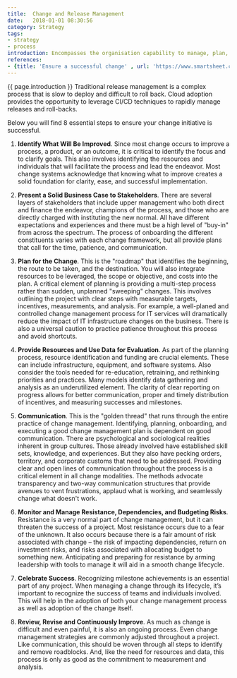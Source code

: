 ```yaml
---
title:  Change and Release Management
date:   2018-01-01 08:30:56
category: Strategy
tags:
- strategy
- process
introduction: Encompasses the organisation capability to manage, plan, and schedule changes to the IT environment.
references: 
- {title: 'Ensure a successful change' , url: 'https://www.smartsheet.com/8-elements-effective-change-management-process'}
---
```


{{ page.introduction }}
  Traditional release management is a complex process that is slow to deploy and
  difficult to roll back. Cloud adoption provides the opportunity to leverage CI/CD
  techniques to rapidly manage releases and roll-backs.
  
  Below you will find 8 essential steps to ensure your change initiative is successful.
1. **Identify What Will Be Improved**. 
Since most change occurs to improve a process, a product, or an outcome, it is critical to identify the focus and to clarify goals. This also involves identifying the resources and individuals that will facilitate the process and lead the endeavor. Most change systems acknowledge that knowing what to improve creates a solid foundation for clarity, ease, and successful implementation.
 
1. **Present a Solid Business Case to Stakeholders**. 
There are several layers of stakeholders that include upper management who both direct and finance the endeavor, champions of the process, and those who are directly charged with instituting the new normal. All have different expectations and experiences and there must be a high level of "buy-in" from across the spectrum. The process of onboarding the different constituents varies with each change framework, but all provide plans that call for the time, patience, and communication.
 
1. **Plan for the Change**. 
This is the "roadmap" that identifies the beginning, the route to be taken, and the destination. You will also integrate resources to be leveraged, the scope or objective, and costs into the plan. A critical element of planning is providing a multi-step process rather than sudden, unplanned "sweeping" changes. This involves outlining the project with clear steps with measurable targets, incentives, measurements, and analysis. For example, a well-planed and controlled change management process for IT services will dramatically reduce the impact of IT infrastructure changes on the business. There is also a universal caution to practice patience throughout this process and avoid shortcuts.
 
1. **Provide Resources and Use Data for Evaluation**. 
As part of the planning process, resource identification and funding are crucial elements. These can include infrastructure, equipment, and software systems. Also consider the tools needed for re-education, retraining, and rethinking priorities and practices. Many models identify data gathering and analysis as an underutilized element. The clarity of clear reporting on progress allows for better communication, proper and timely distribution of incentives, and measuring successes and milestones.
 
1. **Communication**.
This is the "golden thread" that runs through the entire practice of change management. Identifying, planning, onboarding, and executing a good change management plan is dependent on good communication. There are psychological and sociological realities inherent in group cultures. Those already involved have established skill sets, knowledge, and experiences. But they also have pecking orders, territory, and corporate customs that need to be addressed. Providing clear and open lines of communication throughout the process is a critical element in all change modalities. The methods advocate transparency and two-way communication structures that provide avenues to vent frustrations, applaud what is working, and seamlessly change what doesn't work.
 
1. **Monitor and Manage Resistance, Dependencies, and Budgeting Risks**.
Resistance is a very normal part of change management, but it can threaten the success of a project. Most resistance occurs due to a fear of the unknown. It also occurs because there is a fair amount of risk associated with change – the risk of impacting dependencies, return on investment risks, and risks associated with allocating budget to something new. Anticipating and preparing for resistance by arming leadership with tools to manage it will aid in a smooth change lifecycle.
 
1. **Celebrate Success**.
Recognizing milestone achievements is an essential part of any project. When managing a change through its lifecycle, it’s important to recognize the success of teams and individuals involved. This will help in the adoption of both your change management process as well as adoption of the change itself.
 
1. **Review, Revise and Continuously Improve**.
As much as change is difficult and even painful, it is also an ongoing process. Even change management strategies are commonly adjusted throughout a project. Like communication, this should be woven through all steps to identify and remove roadblocks. And, like the need for resources and data, this process is only as good as the commitment to measurement and analysis.